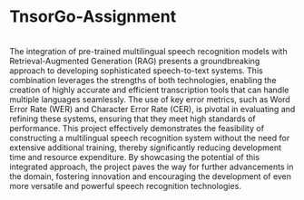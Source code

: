 # TnsorGo-Assignment
<br>
The integration of pre-trained multilingual speech recognition models with Retrieval-Augmented Generation (RAG) presents a groundbreaking approach to developing sophisticated speech-to-text systems. This combination leverages the strengths of both technologies, enabling the creation of highly accurate and efficient transcription tools that can handle multiple languages seamlessly. The use of key error metrics, such as Word Error Rate (WER) and Character Error Rate (CER), is pivotal in evaluating and refining these systems, ensuring that they meet high standards of performance. This project effectively demonstrates the feasibility of constructing a multilingual speech recognition system without the need for extensive additional training, thereby significantly reducing development time and resource expenditure. By showcasing the potential of this integrated approach, the project paves the way for further advancements in the domain, fostering innovation and encouraging the development of even more versatile and powerful speech recognition technologies.
